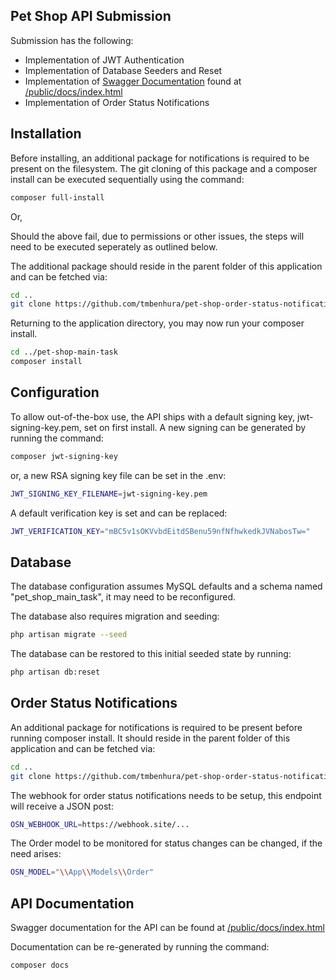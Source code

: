 
## Pet Shop API Submission

Submission has the following:
- Implementation of JWT Authentication
- Implementation of Database Seeders and Reset
- Implementation of [Swagger Documentation](https://localhost/public/docs/index.html) found at [/public/docs/index.html](https://localhost/public/docs/index.html)
- Implementation of Order Status Notifications

## Installation

Before installing, an additional package for notifications is required to be present on the filesystem.
The git cloning of this package and a composer install can be executed sequentially using the command: 

```bash
composer full-install
```

Or,

Should the above fail, due to permissions or other issues, the steps will need to be executed seperately as outlined below.

The additional package should reside in the parent folder of this application and can be fetched via:
```bash
cd ..
git clone https://github.com/tmbenhura/pet-shop-order-status-notifications.git
```

Returning to the application directory, you may now run your composer install.

```bash
cd ../pet-shop-main-task
composer install
```

## Configuration

To allow out-of-the-box use, the API ships with a default signing key, jwt-signing-key.pem, set on first install.
A new signing can be generated by running the command:

```bash
composer jwt-signing-key
```

or,
a new RSA signing key file can be set in the .env:
```bash
JWT_SIGNING_KEY_FILENAME=jwt-signing-key.pem
```

A default verification key is set and can be replaced:
```bash
JWT_VERIFICATION_KEY="mBC5v1sOKVvbdEitdSBenu59nfNfhwkedkJVNabosTw="
```

## Database
The database configuration assumes MySQL defaults and a schema named "pet_shop_main_task", it may need to be reconfigured.

The database also requires migration and seeding:

```bash
php artisan migrate --seed
```

The database can be restored to this initial seeded state by running:

```bash
php artisan db:reset
```

## Order Status Notifications
An additional package for notifications is required to be present before running composer install.
It should reside in the parent folder of this application and can be fetched via:
```bash
cd ..
git clone https://github.com/tmbenhura/pet-shop-order-status-notifications.git
```

The webhook for order status notifications needs to be setup, this endpoint will receive a JSON post:

```bash
OSN_WEBHOOK_URL=https://webhook.site/...
```

The Order model to be monitored for status changes can be changed, if the need arises:

```bash
OSN_MODEL="\\App\\Models\\Order"
```

## API Documentation
Swagger documentation for the API can be found at [/public/docs/index.html](https://localhost/public/docs/index.html)

Documentation can be re-generated by running the command:

```bash
composer docs
```